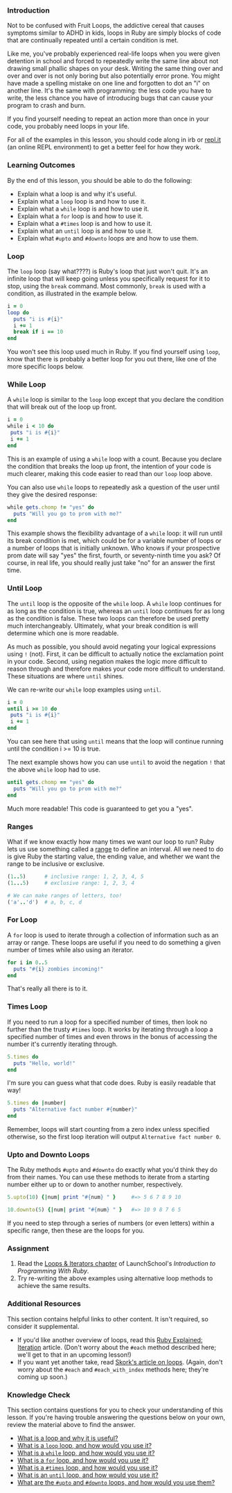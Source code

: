 ### Introduction

Not to be confused with Fruit Loops, the addictive cereal that causes symptoms similar to ADHD in kids, loops in Ruby are simply blocks of code that are continually repeated until a certain condition is met.

Like me, you've probably experienced real-life loops when you were given detention in school and forced to repeatedly write the same line about not drawing small phallic shapes on your desk. Writing the same thing over and over and over is not only boring but also potentially error prone. You might have made a spelling mistake on one line and forgotten to dot an "i" on another line. It's the same with programming: the less code you have to write, the less chance you have of introducing bugs that can cause your program to crash and burn.

If you find yourself needing to repeat an action more than once in your code, you probably need loops in your life.

For all of the examples in this lesson, you should code along in irb or [repl.it](https://repl.it/languages/ruby) (an online REPL environment) to get a better feel for how they work.

### Learning Outcomes
By the end of this lesson, you should be able to do the following:

 - Explain what a loop is and why it's useful.
 - Explain what a `loop` loop is and how to use it.
 - Explain what a `while` loop is and how to use it.
 - Explain what a `for` loop is and how to use it.
 - Explain what a `#times` loop is and how to use it.
 - Explain what an `until` loop is and how to use it.
 - Explain what `#upto` and `#downto` loops are and how to use them.

### Loop
The `loop` loop (say what????) is Ruby's loop that just won't quit. It's an infinite loop that will keep going unless you specifically request for it to stop, using the `break` command. Most commonly, `break` is used with a condition, as illustrated in the example below.

~~~ruby
i = 0
loop do
  puts "i is #{i}"
  i += 1
  break if i == 10
end
~~~

You won't see this loop used much in Ruby. If you find yourself using `loop`, know that there is probably a better loop for you out there, like one of the more specific loops below.

### While Loop

A `while` loop is similar to the `loop` loop except that you declare the condition that will break out of the loop up front.

~~~ruby
i = 0
while i < 10 do
 puts "i is #{i}"
 i += 1
end
~~~

This is an example of using a `while` loop with a count. Because you declare the condition that breaks the loop up front, the intention of your code is much clearer, making this code easier to read than our `loop` loop above.

You can also use `while` loops to repeatedly ask a question of the user until they give the desired response:

~~~ruby
while gets.chomp != "yes" do
  puts "Will you go to prom with me?"
end
~~~

This example shows the flexibility advantage of a `while` loop: it will run until its break condition is met, which could be for a variable number of loops or a number of loops that is initially unknown. Who knows if your prospective prom date will say "yes" the first, fourth, or seventy-ninth time you ask? Of course, in real life, you should really just take "no" for an answer the first time.

### Until Loop

The `until` loop is the opposite of the `while` loop. A `while` loop continues for as long as the condition is true, whereas an `until` loop continues for as long as the condition is false. These two loops can therefore be used pretty much interchangeably. Ultimately, what your break condition is will determine which one is more readable.

As much as possible, you should avoid negating your logical expressions using `!` (not). First, it can be difficult to actually notice the exclamation point in your code. Second, using negation makes the logic more difficult to reason through and therefore makes your code more difficult to understand. These situations are where `until` shines.

We can re-write our `while` loop examples using `until`.

~~~ruby
i = 0
until i >= 10 do
 puts "i is #{i}"
 i += 1
end
~~~

You can see here that using `until` means that the loop will continue running until the condition i >= 10 is true.

The next example shows how you can use `until` to avoid the negation `!` that the above `while` loop had to use.

~~~ruby
until gets.chomp == "yes" do
  puts "Will you go to prom with me?"
end
~~~

Much more readable! This code is guaranteed to get you a "yes".

### Ranges

What if we know exactly how many times we want our loop to run? Ruby lets us use something called a [range](https://ruby-doc.org/core-2.7.1/Range.html) to define an interval. All we need to do is give Ruby the starting value, the ending value, and whether we want the range to be inclusive or exclusive. 

~~~ruby
(1..5)      # inclusive range: 1, 2, 3, 4, 5
(1...5)     # exclusive range: 1, 2, 3, 4

# We can make ranges of letters, too!
('a'..'d')  # a, b, c, d
~~~

### For Loop

A `for` loop is used to iterate through a collection of information such as an array or range. These loops are useful if you need to do something a given number of times while also using an iterator.

~~~ruby
for i in 0..5
  puts "#{i} zombies incoming!"
end
~~~

That's really all there is to it.

### Times Loop

If you need to run a loop for a specified number of times, then look no further than the trusty `#times` loop. It works by iterating through a loop a specified number of times and even throws in the bonus of accessing the number it's currently iterating through.

~~~ruby
5.times do
  puts "Hello, world!"
end
~~~

I'm sure you can guess what that code does. Ruby is easily readable that way!

~~~ruby
5.times do |number|
  puts "Alternative fact number #{number}"
end
~~~

Remember, loops will start counting from a zero index unless specified otherwise, so the first loop iteration will output `Alternative fact number 0`. 

### Upto and Downto Loops

The Ruby methods `#upto` and `#downto` do exactly what you'd think they do from their names. You can use these methods to iterate from a starting number either up to or down to another number, respectively.

~~~ruby
5.upto(10) {|num| print "#{num} " }     #=> 5 6 7 8 9 10

10.downto(5) {|num| print "#{num} " }   #=> 10 9 8 7 6 5
~~~

If you need to step through a series of numbers (or even letters) within a specific range, then these are the loops for you.

### Assignment

<div class="lesson-content__panel" markdown="1">

1. Read the [Loops & Iterators chapter](https://launchschool.com/books/ruby/read/loops_iterators) of LaunchSchool's *Introduction to Programming With Ruby*. 
2. Try re-writing the above examples using alternative loop methods to achieve the same results.
</div>

### Additional Resources
This section contains helpful links to other content. It isn't required, so consider it supplemental.

 - If you'd like another overview of loops, read this [Ruby Explained: Iteration](https://www.eriktrautman.com/posts/ruby-explained-iteration) article. (Don't worry about the `#each` method described here; we'll get to that in an upcoming lesson!)
 - If you want yet another take, read [Skork's article on loops](https://skorks.com/2009/09/a-wealth-of-ruby-loops-and-iterators/). (Again, don't worry about the `#each` and `#each_with_index` methods here; they're coming up soon.)

### Knowledge Check
This section contains questions for you to check your understanding of this lesson. If you're having trouble answering the questions below on your own, review the material above to find the answer.

 * <a class="knowledge-check-link" href="#introduction">What is a loop and why it is useful?</a>
 * <a class="knowledge-check-link" href="#loop">What is a `loop` loop, and how would you use it?</a>
 * <a class="knowledge-check-link" href="#while-loop">What is a `while` loop, and how would you use it?</a>
 * <a class="knowledge-check-link" href="#for-loop">What is a `for` loop, and how would you use it?</a>
 * <a class="knowledge-check-link" href="#times-loop">What is a `#times` loop, and how would you use it?</a>
 * <a class="knowledge-check-link" href="#until-loop">What is an `until` loop, and how would you use it?</a>
 * <a class="knowledge-check-link" href="#upto-and-downto-loops">What are the `#upto` and `#downto` loops, and how would you use them?</a>
